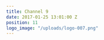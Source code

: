 ```yaml
---
title: Channel 9
date: 2017-01-25 13:01:00 Z
position: 11
logo_image: "/uploads/logo-007.png"
---
```


